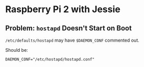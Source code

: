# Raspberry Pi 2 with Jessie

## Problem: `hostapd` Doesn't Start on Boot
`/etc/defaults/hostapd` may have `$DAEMON_CONF` commented out.

Should be:

	DAEMON_CONF="/etc/hostapd/hostapd.conf"
